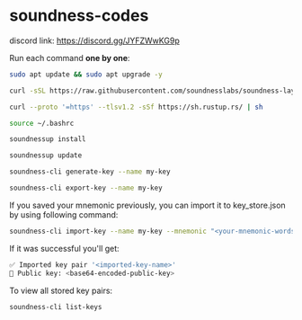 # soundness-codes

discord link: https://discord.gg/JYFZWwKG9p

Run each command **one by one**:  

```sh
sudo apt update && sudo apt upgrade -y
```

```sh
curl -sSL https://raw.githubusercontent.com/soundnesslabs/soundness-layer/main/soundnessup/install | bash
```

```sh
curl --proto '=https' --tlsv1.2 -sSf https://sh.rustup.rs/ | sh
```

```sh
source ~/.bashrc
```

```sh
soundnessup install
```

```sh
soundnessup update
```

```sh
soundness-cli generate-key --name my-key
```

```sh
soundness-cli export-key --name my-key
```
If you saved your mnemonic previously, you can import it to key_store.json by using following command:
```sh
soundness-cli import-key --name my-key --mnemonic "<your‑mnemonic‑words>"

```
If it was successful you'll get:
```sh
✅ Imported key pair '<imported-key-name>'
🔑 Public key: <base64-encoded-public-key>

```
To view all stored key pairs:
```sh
soundness-cli list-keys

```
